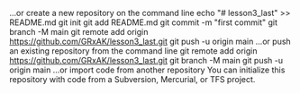 …or create a new repository on the command line
echo "# lesson3_last" >> README.md
git init
git add README.md
git commit -m "first commit"
git branch -M main
git remote add origin https://github.com/GRxAK/lesson3_last.git
git push -u origin main
…or push an existing repository from the command line
git remote add origin https://github.com/GRxAK/lesson3_last.git
git branch -M main
git push -u origin main
…or import code from another repository
You can initialize this repository with code from a Subversion, Mercurial, or TFS project.